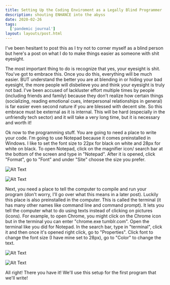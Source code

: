 ```yaml
---
title: Setting Up the Coding Enviroment as a Legally Blind Programmer
description: shouting ENHANCE into the abyss
date: 2020-02-26
tags:
  ['pandemic journal']
layout: layouts/post.html
---
```


I've been hesitant to post this as I try not to corner myself as a blind person but here's a post on what I do to make things easier as someone with shit eyesight. 

The most important thing to do is recognize that yes, your eyesight is shit. You've got to embrace this. Once you do this, everything will be much easier. BUT understand the better you are at blending in or hiding your bad eyesight, the more people will disbelieve you and think your eyesight is truly not bad. I've been accused of lackluster effort multiple times by people (including friends and family) because they don't realize how certain things (socializing, reading emotional cues, interpersonal relationships in general) is far easier even second nature if you are blessed with decent site. So this embrace must be external as it is internal. This will be hard (especially in the unfriendly tech sector) and it will take a very long time, but it is necessary and worth it!

Ok now to the programming stuff. You are going to need a place to write your code. I'm going to use Notepad because it comes preinstalled in Windows. I like to set the font size to 22px for black on white and 28px for white on black. To open Notepad, click on the magnifier icon/ search bar at the bottom of the screen and type in "Notepad". After it is opened, click "Format", go to "Font" and under "Site" choose the size you prefer.

![Alt Text](https://dev-to-uploads.s3.amazonaws.com/i/zi80xksd8jce6g7yxars.png)

![Alt Text](https://dev-to-uploads.s3.amazonaws.com/i/7j6jc15jyqk8rgd6ysq6.png)

Next, you need a place to tell the computer to compile and run your program (don't worry, I'll go over what this means in a later post). Luckily this place is also preinstalled in the computer. This is called the terminal (it has many other names like command line and command prompt). It lets you tell the computer what to do using texts instead of clicking on pictures (icons). For example, to open Chrome, you might click on the Chrome icon but in the terminal you can enter "chrome.exe tumblr.com". Open the terminal like you did for Notepad. In the search bar, type in "terminal", click it and then once it's opened right click, go to "Properties". Click font to change the font size (I have mine set to 28px), go to "Color" to change the text.

![Alt Text](https://dev-to-uploads.s3.amazonaws.com/i/fielqt6jz43iz9tabh4k.png)

![Alt Text](https://dev-to-uploads.s3.amazonaws.com/i/varkbmnpqioxextszisc.png)

All right! There you have it! We'll use this setup for the first program that we'll write!